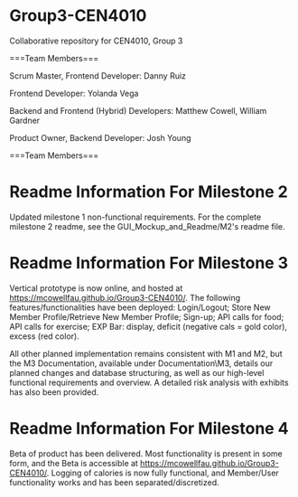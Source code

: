 # Group3-CEN4010
Collaborative repository for CEN4010, Group 3

===Team Members===

Scrum Master, Frontend Developer: Danny Ruiz

Frontend Developer: Yolanda Vega

Backend and Frontend (Hybrid) Developers: Matthew Cowell, William Gardner

Product Owner, Backend Developer: Josh Young


===Team Members===

# Readme Information For Milestone 2

Updated milestone 1 non-functional requirements. For the complete milestone 2 readme, see the GUI_Mockup_and_Readme/M2's readme file.

# Readme Information For Milestone 3

Vertical prototype is now online, and hosted at https://mcowellfau.github.io/Group3-CEN4010/. The following features/functionalities have been deployed: Login/Logout; Store New Member Profile/Retrieve New Member Profile; Sign-up; API calls for food; API calls for exercise; EXP Bar: display, deficit (negative cals = gold color), excess (red color).

All other planned implementation remains consistent with M1 and M2, but the M3 Documentation, available under Documentation\M3, details our planned changes and database structuring, as well as our high-level functional requirements and overview. A detailed risk analysis with exhibits has also been provided.

# Readme Information For Milestone 4

Beta of product has been delivered. Most functionality is present in some form, and the Beta
is accessible at https://mcowellfau.github.io/Group3-CEN4010/. Logging of calories is now fully
functional, and Member/User functionality works and has been separated/discretized.